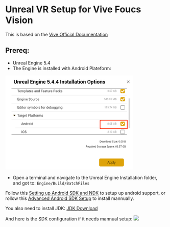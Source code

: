 # Unreal VR Setup for Vive Foucs Vision


This is based on the [Vive Official Documentation](https://developer.vive.com/resources/openxr/)

## Prereq:
* Unreal Engine 5.4 
* The Engine is installed with Android Plateform:
<img src="assets/AndroidPlatform.png" width=400>

* Open a terminal and navigate to the Unreal Engine Installation folder, and got to:
```Engine/Build/BatchFiles```

Follow this [Setting up Android SDK and NDK](https://dev.epicgames.com/documentation/en-us/unreal-engine/set-up-android-sdk-ndk-and-android-studio-using-turnkey-for-unreal-engine?application_version=5.4) to setup up android support, or rollow this [Advanced Android SDK Setup](https://dev.epicgames.com/documentation/en-us/unreal-engine/advanced-setup-and-troubleshooting-guide-for-using-android-sdk?application_version=5.4) to install mannually.

You also need to install JDK:
[JDK Download](https://adoptium.net/temurin/releases/?version=17)

And here is the SDK configuration if it needs mannual setup:
<img src="assets/SDKConfiguration.png" width=800>